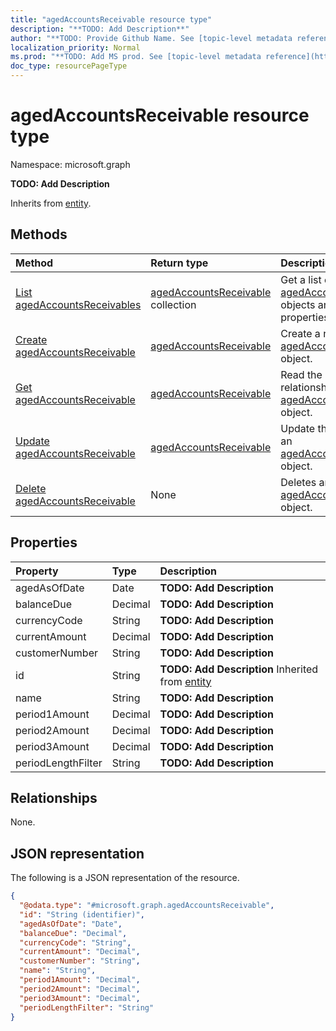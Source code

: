 ```yaml
---
title: "agedAccountsReceivable resource type"
description: "**TODO: Add Description**"
author: "**TODO: Provide Github Name. See [topic-level metadata reference](https://msgo.azurewebsites.net/add/document/guidelines/metadata.html#topic-level-metadata)**"
localization_priority: Normal
ms.prod: "**TODO: Add MS prod. See [topic-level metadata reference](https://msgo.azurewebsites.net/add/document/guidelines/metadata.html#topic-level-metadata)**"
doc_type: resourcePageType
---
```


# agedAccountsReceivable resource type

Namespace: microsoft.graph



**TODO: Add Description**


Inherits from [entity](../resources/entity.md).

## Methods
|Method|Return type|Description|
|:---|:---|:---|
|[List agedAccountsReceivables](../api/agedaccountsreceivable-list.md)|[agedAccountsReceivable](../resources/agedaccountsreceivable.md) collection|Get a list of the [agedAccountsReceivable](../resources/agedaccountsreceivable.md) objects and their properties.|
|[Create agedAccountsReceivable](../api/agedaccountsreceivable-create.md)|[agedAccountsReceivable](../resources/agedaccountsreceivable.md)|Create a new [agedAccountsReceivable](../resources/agedaccountsreceivable.md) object.|
|[Get agedAccountsReceivable](../api/agedaccountsreceivable-get.md)|[agedAccountsReceivable](../resources/agedaccountsreceivable.md)|Read the properties and relationships of an [agedAccountsReceivable](../resources/agedaccountsreceivable.md) object.|
|[Update agedAccountsReceivable](../api/agedaccountsreceivable-update.md)|[agedAccountsReceivable](../resources/agedaccountsreceivable.md)|Update the properties of an [agedAccountsReceivable](../resources/agedaccountsreceivable.md) object.|
|[Delete agedAccountsReceivable](../api/agedaccountsreceivable-delete.md)|None|Deletes an [agedAccountsReceivable](../resources/agedaccountsreceivable.md) object.|

## Properties
|Property|Type|Description|
|:---|:---|:---|
|agedAsOfDate|Date|**TODO: Add Description**|
|balanceDue|Decimal|**TODO: Add Description**|
|currencyCode|String|**TODO: Add Description**|
|currentAmount|Decimal|**TODO: Add Description**|
|customerNumber|String|**TODO: Add Description**|
|id|String|**TODO: Add Description** Inherited from [entity](../resources/entity.md)|
|name|String|**TODO: Add Description**|
|period1Amount|Decimal|**TODO: Add Description**|
|period2Amount|Decimal|**TODO: Add Description**|
|period3Amount|Decimal|**TODO: Add Description**|
|periodLengthFilter|String|**TODO: Add Description**|

## Relationships
None.

## JSON representation
The following is a JSON representation of the resource.
<!-- {
  "blockType": "resource",
  "keyProperty": "id",
  "@odata.type": "microsoft.graph.agedAccountsReceivable",
  "baseType": "microsoft.graph.entity",
  "openType": false
}
-->
``` json
{
  "@odata.type": "#microsoft.graph.agedAccountsReceivable",
  "id": "String (identifier)",
  "agedAsOfDate": "Date",
  "balanceDue": "Decimal",
  "currencyCode": "String",
  "currentAmount": "Decimal",
  "customerNumber": "String",
  "name": "String",
  "period1Amount": "Decimal",
  "period2Amount": "Decimal",
  "period3Amount": "Decimal",
  "periodLengthFilter": "String"
}
```

